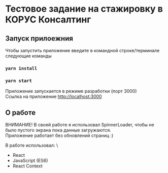 # Тестовое задание на стажировку в КОРУС Консалтинг


## Запуск прилоежния

Чтобы запустить приложение введите в командной строке/терминале следующие команды

### `yarn install`
### `yarn start`

Приложение запускается в режиме разработки (порт 3000)\
Ссылка на приложение [http://localhost:3000](http://localhost:3000) 

## О работе

ВНИМАНИЕ! В своей работе я использовал SpinnerLoader, чтобы не было пустого экрана пока данные загружаются.\
Приложение работает без обновлений страниц :) 

В работе использовал: \
- React
- JavaScript (ES6)
- React Context